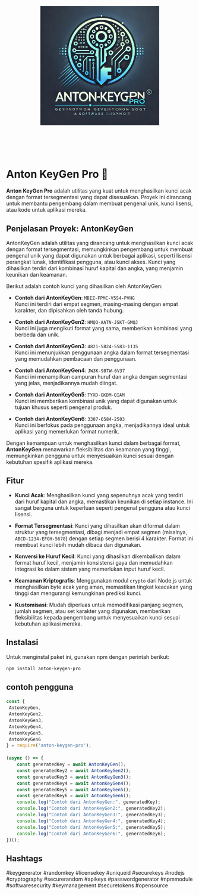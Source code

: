 <h1 align="center">
	<br>
	<br>
	<img width="320" src="media/logo.jpg" alt="Anton KeyGen Pro 🔑">
	<br>
	<br>
	<br>
</h1>


# Anton KeyGen Pro 🔑

**Anton KeyGen Pro** adalah utilitas yang kuat untuk menghasilkan kunci acak dengan format tersegmentasi yang dapat disesuaikan. Proyek ini dirancang untuk membantu pengembang dalam membuat pengenal unik, kunci lisensi, atau kode untuk aplikasi mereka.

## Penjelasan Proyek: AntonKeyGen

AntonKeyGen adalah utilitas yang dirancang untuk menghasilkan kunci acak dengan format tersegmentasi, memungkinkan pengembang untuk membuat pengenal unik yang dapat digunakan untuk berbagai aplikasi, seperti lisensi perangkat lunak, identifikasi pengguna, atau kunci akses. Kunci yang dihasilkan terdiri dari kombinasi huruf kapital dan angka, yang menjamin keunikan dan keamanan.

Berikut adalah contoh kunci yang dihasilkan oleh AntonKeyGen:

- **Contoh dari AntonKeyGen**: `MBIZ-FPMC-V5S4-PVHG`  
  Kunci ini terdiri dari empat segmen, masing-masing dengan empat karakter, dan dipisahkan oleh tanda hubung.

- **Contoh dari AntonKeyGen2**: `HMQO-AATN-JSKT-GMQJ`  
  Kunci ini juga mengikuti format yang sama, memberikan kombinasi yang berbeda dan unik.

- **Contoh dari AntonKeyGen3**: `4821-5824-5583-1135`  
  Kunci ini menunjukkan penggunaan angka dalam format tersegmentasi yang memudahkan pembacaan dan penggunaan.

- **Contoh dari AntonKeyGen4**: `JW3K-98TW-6V37`  
  Kunci ini menampilkan campuran huruf dan angka dengan segmentasi yang jelas, menjadikannya mudah diingat.

- **Contoh dari AntonKeyGen5**: `TYXD-GKDM-QIAM`  
  Kunci ini memberikan kombinasi unik yang dapat digunakan untuk tujuan khusus seperti pengenal produk.

- **Contoh dari AntonKeyGen6**: `3307-6584-2503`  
  Kunci ini berfokus pada penggunaan angka, menjadikannya ideal untuk aplikasi yang memerlukan format numerik.

Dengan kemampuan untuk menghasilkan kunci dalam berbagai format, **AntonKeyGen** menawarkan fleksibilitas dan keamanan yang tinggi, memungkinkan pengguna untuk menyesuaikan kunci sesuai dengan kebutuhan spesifik aplikasi mereka.

## Fitur

- **Kunci Acak**: Menghasilkan kunci yang sepenuhnya acak yang terdiri dari huruf kapital dan angka, memastikan keunikan di setiap instance. Ini sangat berguna untuk keperluan seperti pengenal pengguna atau kunci lisensi.

- **Format Tersegmentasi**: Kunci yang dihasilkan akan diformat dalam struktur yang tersegmentasi, dibagi menjadi empat segmen (misalnya, `ABCD-1234-EFGH-5678`) dengan setiap segmen berisi 4 karakter. Format ini membuat kunci lebih mudah dibaca dan digunakan.

- **Konversi ke Huruf Kecil**: Kunci yang dihasilkan dikembalikan dalam format huruf kecil, menjamin konsistensi gaya dan memudahkan integrasi ke dalam sistem yang memerlukan input huruf kecil.

- **Keamanan Kriptografis**: Menggunakan modul `crypto` dari Node.js untuk menghasilkan byte acak yang aman, memastikan tingkat keacakan yang tinggi dan mengurangi kemungkinan prediksi kunci.

- **Kustomisasi**: Mudah diperluas untuk memodifikasi panjang segmen, jumlah segmen, atau set karakter yang digunakan, memberikan fleksibilitas kepada pengembang untuk menyesuaikan kunci sesuai kebutuhan aplikasi mereka.

## Instalasi

Untuk menginstal paket ini, gunakan npm dengan perintah berikut:

```bash
npm install anton-keygen-pro
```
## contoh pengguna

```javascript
const {
 AntonKeyGen, 
 AntonKeyGen2, 
 AntonKeyGen3, 
 AntonKeyGen4,
 AntonKeyGen5,
 AntonKeyGen6
} = require('anton-keygen-pro');

(async () => {
    const generatedKey = await AntonKeyGen();
    const generatedKey2 = await AntonKeyGen2();
    const generatedKey3 = await AntonKeyGen3();
    const generatedKey4 = await AntonKeyGen4();
    const generatedKey5 = await AntonKeyGen5();
    const generatedKey6 = await AntonKeyGen6();
    console.log("Contoh dari AntonKeyGen:", generatedKey);
    console.log("Contoh dari AntonKeyGen2:", generatedKey2);
    console.log("Contoh dari AntonKeyGen3:", generatedKey3);
    console.log("Contoh dari AntonKeyGen4:", generatedKey4);
    console.log("Contoh dari AntonKeyGen5:", generatedKey5);
    console.log("Contoh dari AntonKeyGen6:", generatedKey6);
})();
```

## Hashtags
#keygenerator 
#randomkey 
#licensekey 
#uniqueid 
#securekeys 
#nodejs 
#cryptography 
#securerandom 
#apikeys 
#passwordgenerator 
#npmmodule 
#softwaresecurity 
#keymanagement 
#securetokens 
#opensource
